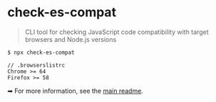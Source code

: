 # check-es-compat

> CLI tool for checking JavaScript code compatibility with target browsers and Node.js versions

```bash
$ npx check-es-compat
```

```
// .browserslistrc
Chrome >= 64
Firefox >= 58
```

<!--- Absolute link, in order to work from NPM website --->

➡ For more information, see the [main readme](https://github.com/robatwilliams/es-compat#readme).
